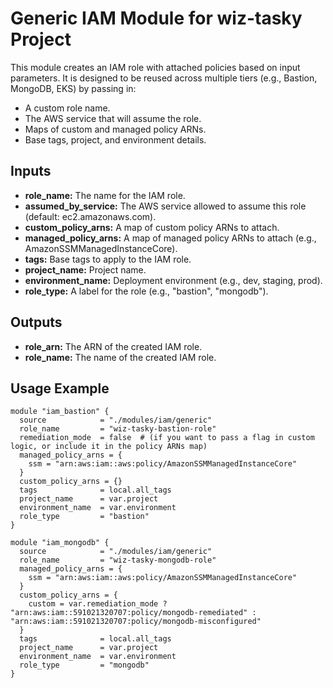 # Generic IAM Module for wiz-tasky Project

This module creates an IAM role with attached policies based on input parameters. It is designed to be reused across multiple tiers (e.g., Bastion, MongoDB, EKS) by passing in:
- A custom role name.
- The AWS service that will assume the role.
- Maps of custom and managed policy ARNs.
- Base tags, project, and environment details.

## Inputs

- **role_name:** The name for the IAM role.
- **assumed_by_service:** The AWS service allowed to assume this role (default: ec2.amazonaws.com).
- **custom_policy_arns:** A map of custom policy ARNs to attach.
- **managed_policy_arns:** A map of managed policy ARNs to attach (e.g., AmazonSSMManagedInstanceCore).
- **tags:** Base tags to apply to the IAM role.
- **project_name:** Project name.
- **environment_name:** Deployment environment (e.g., dev, staging, prod).
- **role_type:** A label for the role (e.g., "bastion", "mongodb").

## Outputs

- **role_arn:** The ARN of the created IAM role.
- **role_name:** The name of the created IAM role.

## Usage Example

```hcl
module "iam_bastion" {
  source            = "./modules/iam/generic"
  role_name         = "wiz-tasky-bastion-role"
  remediation_mode  = false  # (if you want to pass a flag in custom logic, or include it in the policy ARNs map)
  managed_policy_arns = {
    ssm = "arn:aws:iam::aws:policy/AmazonSSMManagedInstanceCore"
  }
  custom_policy_arns = {}
  tags              = local.all_tags
  project_name      = var.project
  environment_name  = var.environment
  role_type         = "bastion"
}

module "iam_mongodb" {
  source            = "./modules/iam/generic"
  role_name         = "wiz-tasky-mongodb-role"
  managed_policy_arns = {
    ssm = "arn:aws:iam::aws:policy/AmazonSSMManagedInstanceCore"
  }
  custom_policy_arns = {
    custom = var.remediation_mode ? "arn:aws:iam::591021320707:policy/mongodb-remediated" : "arn:aws:iam::591021320707:policy/mongodb-misconfigured"
  }
  tags              = local.all_tags
  project_name      = var.project
  environment_name  = var.environment
  role_type         = "mongodb"
}
